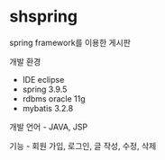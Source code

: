 # shspring
spring framework를 이용한 게시판

개발 환경
- IDE eclipse
- spring 3.9.5
- rdbms oracle 11g
- mybatis 3.2.8

개발 언어 - JAVA, JSP

기능 - 회원 가입, 로그인, 글 작성, 수정, 삭제
